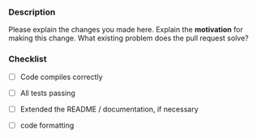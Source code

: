 ### Description

Please explain the changes you made here.
Explain the **motivation** for making this change. What existing problem does the pull request solve?

### Checklist

- [ ] Code compiles correctly
- [ ] All tests passing
- [ ] Extended the README / documentation, if necessary
- [ ] code formatting

